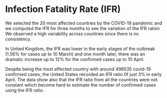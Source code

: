 # Infection Fatality Rate (IFR)

We selected the 20 most affected countries by the COVID-19 pandemic and we computed the IFR for three 
months to see the variation of the IFR ration We observed a high variability across countries since there is no consistency.

In United Kingdom, the IFR was lower in the early stages of the outbreak (1.56% for cases up to 10 March)
and one month later, there was an dramatic increase up to 12% for the confirmed cases up to 10 April. 

Despite being the most affected country  with around 496535 covid-19 confirmed cases, the United States recorded an IFR 
ratio 0f just 3% in early April. The data show also that the IFR ratio from all the countries were not constant which 
become hard to estimate the number of confirmed cases using the IFR ratio.
